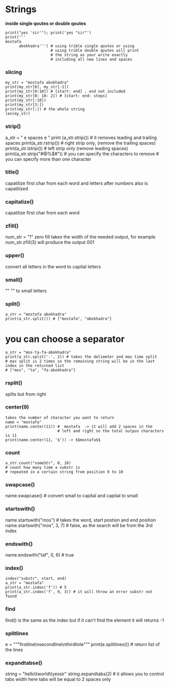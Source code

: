 # Strings
**inside single qoutes or double qoutes**
```
print("yes 'sir'"); print('yes "sir"')
print('''
mostafa
      abokhadra''') # using trible single qoutes or using
                    # using trible double qoutes will print 
                    # the string as your write exactly 
                    # including all new lines and spaces
```
### slicing
```
my_str = "mostafa abokhadra"
print(my_str[0], my_str[-1])
print(my_str[0:10]) # [start: end] , end not included
print(my_str[0: 10: 2]) # [start: end: steps]
print(my_str[:10])
print(my_str[3:])
print(my_str[:]) # the whole string
len(my_str)
```
### strip()
a_str = "     e        spaces       e  "
print (a_str.strip()) # it removes leading and trailing spaces
print(a_str.rstrip()) # right strip only, (remove the trailing spaces)
print(a_str.lstrip()) # left strip only (remove leading spaces)
print(a_str.strip("#@%$#")) # you can specify the characters to remove
                            # you can specify more than one character
### title()
capatilize first char from each word and letters after numbers also is capatilized
### capitalize()
capatilize first char from each word
### zfill()
num_str = "1"
zero fill takes the width of the needed output, for example num_str.zfill(3) will produce the output 001
### upper()
convert all letters in the word to capital letters
### small()
"" "" to small letters
### split()
```
a_str = "mostafa abokhadra"
print(a_str.split()) # ["mostafa", "abokhadra"]
```
# you can choose a separator
```
a_str = "mos-ta-fa-abokhadra"
print(a_str.split('-', 2)) # takes the delimeter and max time split
# max split is 2 times so the remaining string will be in the last index in the returned list 
# ["mos", "ta", "fa-abokhadra"]
```
### rsplit()
splits but from right
### center(9) 
```
takes the number of character you want to return 
name = "mostafa"
print(name.center(11)) #  mostafa  -> it will add 2 spaces in the
                       # left and right so the total outpus characters is 11
print(name.center(11, '$')) -> $$mostafa$$
 ```
### count
```
a_str.count("someStr", 0, 10)
# count how many time a substr is
# repeated in a certain string from position 0 to 10
```
### swapcase()
name.swapcase() # convert small to capital and capital to small
### startswith()
name.startswith("mos") # takes the word, start postion and end position
name.startswith("mos", 3, 7) # false, as the search will be from the 3rd index
### endswith()
name.endswith("taf", 0, 6) # true
### index()
```
index("substr", start, end)
a_str = "mostafa"
print(a_str.index('f')) # 5
print(a_str.index('f', 0, 3)) # it will throw an error substr not found
```
### find
find() is the same as the index but if it can't find
the element it will returns -1
### splitlines
e = """firstline\nsecondline\nthirdlinle"""
print(e.splitlines()) # return list of the lines
### expandtabse()
string = "hello\tworld\tyessir"
string.expandtabs(2) # it allows you to control tabs width
here tabs will be equal to 2 spaces only
